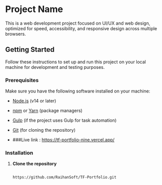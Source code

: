 # Project Name

This is a web development project focused on UI/UX and web design, optimized for speed, accessibility, and responsive design across multiple browsers.

## Getting Started

Follow these instructions to set up and run this project on your local machine for development and testing purposes.

### Prerequisites

Make sure you have the following software installed on your machine:

- [Node.js](https://nodejs.org/) (v14 or later)
- [npm](https://www.npmjs.com/) or [Yarn](https://yarnpkg.com/) (package managers)
- [Gulp](https://gulpjs.com/) (if the project uses Gulp for task automation)
- [Git](https://git-scm.com/) (for cloning the repository)

- ###Live link : https://tf-portfolio-nine.vercel.app/

### Installation

1. **Clone the repository**

   ```bash

   https://github.com/RaihanSoft/TF-Portfolio.git

   

